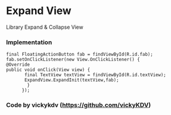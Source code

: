 # Expand View
Library Expand & Collapse View

### Implementation
    final FloatingActionButton fab = findViewById(R.id.fab);
    fab.setOnClickListener(new View.OnClickListener() {
    @Override
    public void onClick(View view) {
           final TextView textView = findViewById(R.id.textView);
           ExpandView.ExpandInit(textView,fab);
            }
          });
        
        
   ### Code by vickykdv (https://github.com/vickyKDV) 
